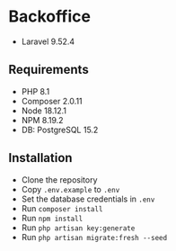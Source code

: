 # Backoffice

- Laravel 9.52.4

## Requirements

- PHP 8.1
- Composer 2.0.11
- Node 18.12.1
- NPM 8.19.2
- DB: PostgreSQL 15.2

## Installation

- Clone the repository
- Copy `.env.example` to `.env`
- Set the database credentials in `.env`
- Run `composer install`
- Run `npm install`
- Run `php artisan key:generate`
- Run `php artisan migrate:fresh --seed`
